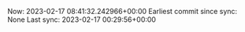 Now: 2023-02-17 08:41:32.242966+00:00 Earliest commit since sync: None Last sync: 2023-02-17 00:29:56+00:00
